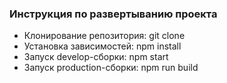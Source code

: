 ### Инструкция по развертыванию проекта
* Клонирование репозитория: git clone 
* Установка зависимостей: npm install
* Запуск develop-сборки: npm start
* Запуск production-сборки: npm run build